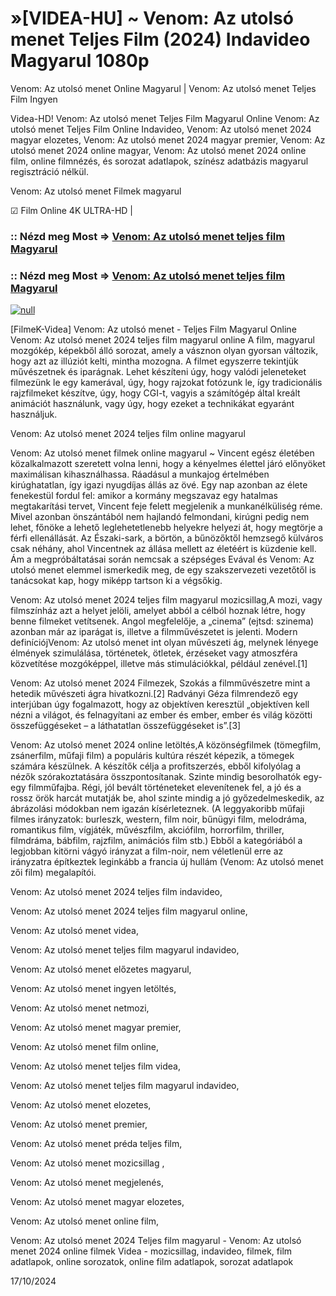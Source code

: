 # »[VIDEA-HU] ~ Venom: Az utolsó menet Teljes Film (2024) Indavideo Magyarul 1080p




Venom: Az utolsó menet  Online Magyarul | Venom: Az utolsó menet  Teljes Film Ingyen

Videa-HD! Venom: Az utolsó menet  Teljes Film Magyarul Online Venom: Az utolsó menet  Teljes Film Online Indavideo, Venom: Az utolsó menet  2024 magyar elozetes, Venom: Az utolsó menet  2024 magyar premier, Venom: Az utolsó menet  2024 online magyar, Venom: Az utolsó menet  2024 online film, online filmnézés, és sorozat adatlapok, színész adatbázis magyarul regisztráció nélkül.

Venom: Az utolsó menet  Filmek magyarul

☑ Film Online 4K ULTRA-HD |

### :: Nézd meg Most => [Venom: Az utolsó menet  teljes film Magyarul](https://t.co/CkgM8gK0ll)

### :: Nézd meg Most => [Venom: Az utolsó menet  teljes film Magyarul](https://t.co/CkgM8gK0ll)

[![null](https://static.wixstatic.com/media/855a25_043b5abeb4ae4d35ac003198e7fe56ed~mv2.gif)](https://t.co/CkgM8gK0ll)

[FilmeK-Videa] Venom: Az utolsó menet  - Teljes Film Magyarul Online Venom: Az utolsó menet  2024 teljes film magyarul online A film, magyarul mozgókép, képekből álló sorozat, amely a vásznon olyan gyorsan változik, hogy azt az illúziót kelti, mintha mozogna. A filmet egyszerre tekintjük művészetnek és iparágnak. Lehet készíteni úgy, hogy valódi jeleneteket filmezünk le egy kamerával, úgy, hogy rajzokat fotózunk le, így tradicionális rajzfilmeket készítve, úgy, hogy CGI-t, vagyis a számítógép által kreált animációt használunk, vagy úgy, hogy ezeket a technikákat egyaránt használjuk.

Venom: Az utolsó menet  2024 teljes film online magyarul

Venom: Az utolsó menet  filmek online magyarul ~ Vincent egész életében közalkalmazott szeretett volna lenni, hogy a kényelmes élettel járó előnyöket maximálisan kihasználhassa. Ráadásul a munkajog értelmében kirúghatatlan, így igazi nyugdíjas állás az övé. Egy nap azonban az élete fenekestül fordul fel: amikor a kormány megszavaz egy hatalmas megtakarítási tervet, Vincent feje felett megjelenik a munkanélküliség réme. Mivel azonban önszántából nem hajlandó felmondani, kirúgni pedig nem lehet, főnöke a lehető leglehetetlenebb helyekre helyezi át, hogy megtörje a férfi ellenállását. Az Északi-sark, a börtön, a bűnözőktől hemzsegő külváros csak néhány, ahol Vincentnek az állása mellett az életéért is küzdenie kell. Ám a megpróbáltatásai során nemcsak a szépséges Evával és Venom: Az utolsó menet elemmel ismerkedik meg, de egy szakszervezeti vezetőtől is tanácsokat kap, hogy miképp tartson ki a végsőkig.

Venom: Az utolsó menet  2024 teljes film magyarul mozicsillag,A mozi, vagy filmszínház azt a helyet jelöli, amelyet abból a célból hoznak létre, hogy benne filmeket vetítsenek. Angol megfelelője, a „cinema” (ejtsd: szinema) azonban már az iparágat is, illetve a filmművészetet is jelenti. Modern definíciójVenom: Az utolsó menet int olyan művészeti ág, melynek lényege élmények szimulálása, történetek, ötletek, érzéseket vagy atmoszféra közvetítése mozgóképpel, illetve más stimulációkkal, például zenével.[1]

Venom: Az utolsó menet  2024 Filmezek, Szokás a filmművészetre mint a hetedik művészeti ágra hivatkozni.[2] Radványi Géza filmrendező egy interjúban úgy fogalmazott, hogy az objektíven keresztül „objektíven kell nézni a világot, és felnagyítani az ember és ember, ember és világ közötti összefüggéseket – a láthatatlan összefüggéseket is”.[3]

Venom: Az utolsó menet  2024 online letöltés,A közönségfilmek (tömegfilm, zsánerfilm, műfaji film) a populáris kultúra részét képezik, a tömegek számára készülnek. A készítők célja a profitszerzés, ebből kifolyólag a nézők szórakoztatására összpontosítanak. Szinte mindig besorolhatók egy-egy filmműfajba. Régi, jól bevált történeteket elevenítenek fel, a jó és a rossz örök harcát mutatják be, ahol szinte mindig a jó győzedelmeskedik, az ábrázolási módokban nem igazán kísérleteznek. (A leggyakoribb műfaji filmes irányzatok: burleszk, western, film noir, bűnügyi film, melodráma, romantikus film, vígjáték, művészfilm, akciófilm, horrorfilm, thriller, filmdráma, bábfilm, rajzfilm, animációs film stb.) Ebből a kategóriából a legjobban kitörni vágyó irányzat a film-noir, nem véletlenül erre az irányzatra építkeztek leginkább a francia új hullám (Venom: Az utolsó menet zői film) megalapítói.

Venom: Az utolsó menet  2024 teljes film indavideo,

Venom: Az utolsó menet  2024 teljes film magyarul online,

Venom: Az utolsó menet  videa,

Venom: Az utolsó menet  teljes film magyarul indavideo,

Venom: Az utolsó menet  előzetes magyarul,

Venom: Az utolsó menet  ingyen letöltés,

Venom: Az utolsó menet  netmozi,

Venom: Az utolsó menet  magyar premier,

Venom: Az utolsó menet  film online,

Venom: Az utolsó menet  teljes film videa,

Venom: Az utolsó menet  teljes film magyarul indavideo,

Venom: Az utolsó menet  elozetes,

Venom: Az utolsó menet  premier,

Venom: Az utolsó menet  préda teljes film,

Venom: Az utolsó menet  mozicsillag ,

Venom: Az utolsó menet  megjelenés,

Venom: Az utolsó menet  magyar elozetes,

Venom: Az utolsó menet  online film,

Venom: Az utolsó menet  2024 Teljes film magyarul - Venom: Az utolsó menet  2024 online filmek Videa - mozicsillag, indavideo, filmek, film adatlapok, online sorozatok, online film adatlapok, sorozat adatlapok

17/10/2024
